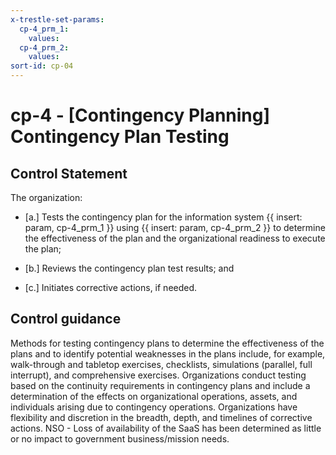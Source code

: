 ```yaml
---
x-trestle-set-params:
  cp-4_prm_1:
    values:
  cp-4_prm_2:
    values:
sort-id: cp-04
---
```


# cp-4 - \[Contingency Planning\] Contingency Plan Testing

## Control Statement

The organization:

- \[a.\] Tests the contingency plan for the information system {{ insert: param, cp-4_prm_1 }} using {{ insert: param, cp-4_prm_2 }} to determine the effectiveness of the plan and the organizational readiness to execute the plan;

- \[b.\] Reviews the contingency plan test results; and

- \[c.\] Initiates corrective actions, if needed.

## Control guidance

Methods for testing contingency plans to determine the effectiveness of the plans and to identify potential weaknesses in the plans include, for example, walk-through and tabletop exercises, checklists, simulations (parallel, full interrupt), and comprehensive exercises. Organizations conduct testing based on the continuity requirements in contingency plans and include a determination of the effects on organizational operations, assets, and individuals arising due to contingency operations. Organizations have flexibility and discretion in the breadth, depth, and timelines of corrective actions.
NSO - Loss of availability of the SaaS has been determined as little or no impact to government business/mission needs.
